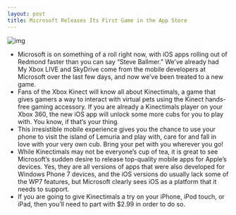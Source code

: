 ```yaml
---
layout: post
title: Microsoft Releases Its First Game in the App Store
---
```

![img](http://media.idownloadblog.com/wp-content/uploads/2011/12/kinectimals.jpeg)
* Microsoft is on something of a roll right now, with iOS apps rolling out of Redmond faster than you can say “Steve Ballmer.” We’ve already had My Xbox LIVE and SkyDrive come from the mobile developers at Microsoft over the last few days, and now we’ve been treated to a new game.
* Fans of the Xbox Kinect will know all about Kinectimals, a game that gives gamers a way to interact with virtual pets using the Kinect hands-free gaming accessory. If you are already a Kinectimals player on your Xbox 360, the new iOS app will unlock some more cubs for you to play with. You know, if that’s your thing.
* This irresistible mobile experience gives you the chance to use your phone to visit the island of Lemuria and play with, care for and fall in love with your very own cub. Bring your pet with you wherever you go!
* While Kinectimals may not be everyone’s cup of tea, it is great to see Microsoft’s sudden desire to release top-quality mobile apps for Apple’s devices. Yes, they are all versions of apps that were also developed for Windows Phone 7 devices, and the iOS versions do usually lack some of the WP7 features, but Microsoft clearly sees iOS as a platform that it needs to support.
* If you are going to give Kinectimals a try on your iPhone, iPod touch, or iPad, then you’ll need to part with $2.99 in order to do so.

